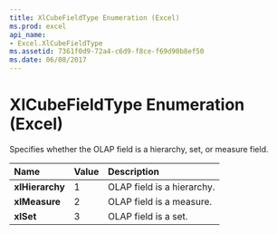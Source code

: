 ```yaml
---
title: XlCubeFieldType Enumeration (Excel)
ms.prod: excel
api_name:
- Excel.XlCubeFieldType
ms.assetid: 7361f0d9-72a4-c6d9-f8ce-f69d90b8ef50
ms.date: 06/08/2017
---
```



# XlCubeFieldType Enumeration (Excel)

Specifies whether the OLAP field is a hierarchy, set, or measure field.



|**Name**|**Value**|**Description**|
|:-----|:-----|:-----|
| **xlHierarchy**|1|OLAP field is a hierarchy.|
| **xlMeasure**|2|OLAP field is a measure.|
| **xlSet**|3|OLAP field is a set.|

